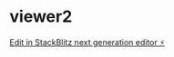 # viewer2

[Edit in StackBlitz next generation editor ⚡️](https://stackblitz.com/~/github.com/ctbedford/viewer2)